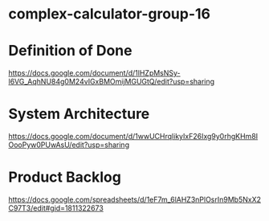 # complex-calculator-group-16

# Definition of Done
https://docs.google.com/document/d/1lHZpMsNSy-l6VG_AqhNU84g0M24vIGxBMOmijMGUGtQ/edit?usp=sharing

# System Architecture
https://docs.google.com/document/d/1wwUCHrqlikyIxF26Ixg9y0rhgKHm8IOooPyw0PUwAsU/edit?usp=sharing

# Product Backlog
https://docs.google.com/spreadsheets/d/1eF7m_6lAHZ3nPlOsrIn9Mb5NxX2C97T3/edit#gid=1811322673
